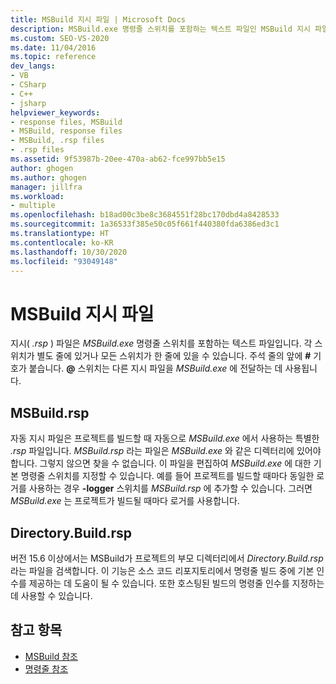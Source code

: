 ```yaml
---
title: MSBuild 지시 파일 | Microsoft Docs
description: MSBuild.exe 명령줄 스위치를 포함하는 텍스트 파일인 MSBuild 지시 파일(.rsp)에 대해 알아봅니다.
ms.custom: SEO-VS-2020
ms.date: 11/04/2016
ms.topic: reference
dev_langs:
- VB
- CSharp
- C++
- jsharp
helpviewer_keywords:
- response files, MSBuild
- MSBuild, response files
- MSBuild, .rsp files
- .rsp files
ms.assetid: 9f53987b-20ee-470a-ab62-fce997bb5e15
author: ghogen
ms.author: ghogen
manager: jillfra
ms.workload:
- multiple
ms.openlocfilehash: b18ad00c3be8c3684551f28bc170dbd4a8428533
ms.sourcegitcommit: 1a36533f385e50c05f661f440380fda6386ed3c1
ms.translationtype: HT
ms.contentlocale: ko-KR
ms.lasthandoff: 10/30/2020
ms.locfileid: "93049148"
---
```

# <a name="msbuild-response-files"></a>MSBuild 지시 파일

지시( *.rsp* ) 파일은 *MSBuild.exe* 명령줄 스위치를 포함하는 텍스트 파일입니다. 각 스위치가 별도 줄에 있거나 모든 스위치가 한 줄에 있을 수 있습니다. 주석 줄의 앞에 **#** 기호가 붙습니다. **@** 스위치는 다른 지시 파일을 *MSBuild.exe* 에 전달하는 데 사용됩니다.

## <a name="msbuildrsp"></a>MSBuild.rsp

자동 지시 파일은 프로젝트를 빌드할 때 자동으로 *MSBuild.exe* 에서 사용하는 특별한 *.rsp* 파일입니다. *MSBuild.rsp* 라는 파일은 *MSBuild.exe* 와 같은 디렉터리에 있어야 합니다. 그렇지 않으면 찾을 수 없습니다. 이 파일을 편집하여 *MSBuild.exe* 에 대한 기본 명령줄 스위치를 지정할 수 있습니다. 예를 들어 프로젝트를 빌드할 때마다 동일한 로거를 사용하는 경우 **-logger** 스위치를 *MSBuild.rsp* 에 추가할 수 있습니다. 그러면 *MSBuild.exe* 는 프로젝트가 빌드될 때마다 로거를 사용합니다.

## <a name="directorybuildrsp"></a>Directory.Build.rsp

버전 15.6 이상에서는 MSBuild가 프로젝트의 부모 디렉터리에서 *Directory.Build.rsp* 라는 파일을 검색합니다.  이 기능은 소스 코드 리포지토리에서 명령줄 빌드 중에 기본 인수를 제공하는 데 도움이 될 수 있습니다.  또한 호스팅된 빌드의 명령줄 인수를 지정하는 데 사용할 수 있습니다.

## <a name="see-also"></a>참고 항목

- [MSBuild 참조](../msbuild/msbuild-reference.md)
- [명령줄 참조](../msbuild/msbuild-command-line-reference.md)
